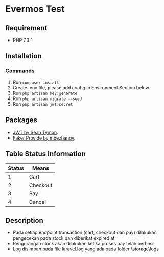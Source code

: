 # Evermos Test

## Requirement
- PHP 7.3 ^

## Installation
### Commands
1. Run `composer install`
2.  Create .env file, please add config in Environment Section below
3. Run `php artisan key:generate`
4. Run `php artisan migrate --seed`
5. Run `php artisan jwt:secret`

## Packages
- [JWT by Sean Tymon](https://github.com/tymondesigns/jwt-auth).
- [Faker Provide by mbezhanov](https://github.com/mbezhanov/faker-provider-collection).

## Table Status Information
| Status         | Means                   |
|----------------|-------------------------|
| 1              | Cart                 |
| 2              | Checkout        |
| 3              | Pay                   |
| 4              | Cancel        |

## Description
- Pada setiap endpoint transaction (cart, checkout dan pay) dilakukan pengecekan pada stock dan diberikat expired at
- Pengurangan stock akan dilakukan ketika proses pay telah berhasil
- Log disimpan pada file laravel.log yang ada pada folder \storage\logs

